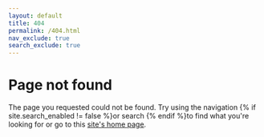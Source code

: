 ```yaml
---
layout: default
title: 404
permalink: /404.html
nav_exclude: true
search_exclude: true
---
```


<h1>Page not found</h1>

<p>The page you requested could not be found. Try using the navigation {% if site.search_enabled != false %}or search {% endif %}to find what you're looking for or go to this <a href="{{ '/' | relative_url }}">site's home page</a>.</p>
